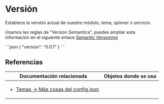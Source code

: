 # Versión

Establece la versión actual de nuestro módulo, tema, spinner o servicio.

Usamos las reglas de "Version Semantica", puedes ampliar esta información en el siguiente enlace [Semantic Versioning](http://semver.org/)


´´´json
{
  "version": "0.0.1"
}
´´´

## Referencias

Documentación relacionada | Objetos donde se usa
--------------------------|--------------------------
<ul><li>[Temas -> Más cosas del config.json](../themes/themes.md#más-cosas-del-configjson)</li></ul> | <ul></ul>
